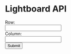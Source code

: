 <h1> Lightboard API </h1>
  <body>
    <form method="POST" id="createuser">
      <label for = "row" class = "label-1">Row:</label><br>
      <input type = "text" id = "row" name = "row" class = "input-1"><br>
      <label for = "column" class = "label-1">Column:</label><br>
      <input type = "text" id = "column" name = "column" class = "input-1"><br>
      <input value="Submit" type="submit" class="button"/>
  <form>
    <style>
      .row {
          align-items: center;
          display: flex;
      }
      .column {
          flex: 33.33%;
          padding: 5px;
      }
      </style>  
  <script>
    // Deployed API URL
        const API_URL = 'https://everittcheng.tk/api/lightboard/make/5/2';
        const tableContainer = document.getElementById("table-container");
        const refreshButton = document.getElementById('refresh-button');
        function refreshTable() {
          fetch(API_URL)
            .then(response => response.json())
            .then(data => {
                while (tableContainer.firstChild) {
                tableContainer.removeChild(tableContainer.firstChild);
                }
                const table = document.createElement('table');
                table.style.width = '50%';
                table.style.margin = '0 auto';
        let currentRow;
        for (const { row, column, light } of data) {
        if (row !== currentRow) {
            currentRow = row;
            const tr = document.createElement('tr');
            table.appendChild(tr);
        }
        const td = document.createElement('td');
        td.style.backgroundColor = `rgb(${light.red}, ${light.green}, ${light.blue})`;
        const brightness = (light.red * 299 + light.green * 587 + light.blue * 114) / 1000;
        if (brightness < 128) {
          td.style.color = 'white';
        } else {
          td.style.color = 'black';
        }
        td.innerText = `#${light.red.toString(16).padStart(2, '0')}${light.green.toString(16).padStart(2, '0')}${light.blue.toString(16).padStart(2, '0')}`;
        td.style.textAlign = 'center';
        td.style.verticalAlign = 'middle';
        td.style.fontFamily = 'monospace';
        table.lastElementChild.appendChild(td);
      }
    tableContainer.appendChild(table);
    });
}
refreshButton.addEventListener('click', refreshTable);
        
  </script>
  </body>

